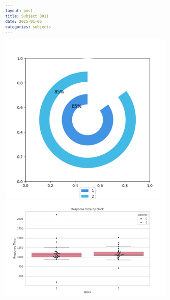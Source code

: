 ```yaml
---
layout: post
title: Subject 8011
date: 2025-01-05
categories: subjects
---
```


![](data/8011/run-25/8011__acc_test.png)
![](data/8011/run-25/8011_rt.png)
